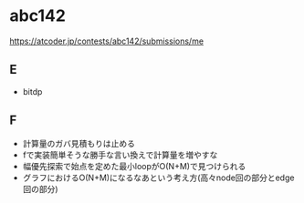 # abc142

https://atcoder.jp/contests/abc142/submissions/me

## E

- bitdp

## F

- 計算量のガバ見積もりは止める
- fで実装簡単そうな勝手な言い換えで計算量を増やすな
- 幅優先探索で始点を定めた最小loopがO(N+M)で見つけられる
- グラフにおけるO(N+M)になるなあという考え方(高々node回の部分とedge回の部分)
